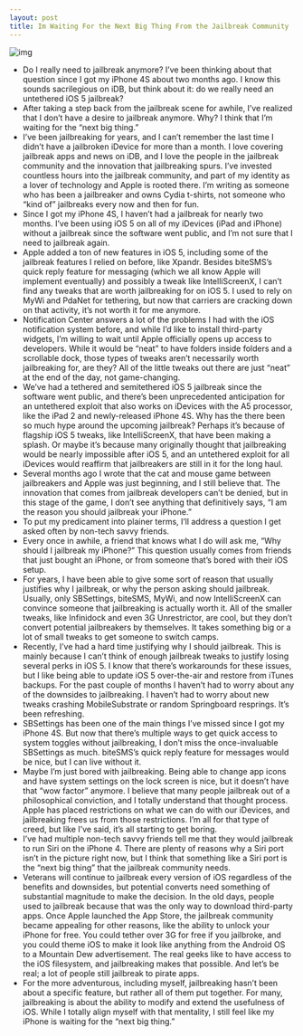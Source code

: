 ```yaml
---
layout: post
title: Im Waiting For the Next Big Thing From the Jailbreak Community
---
```

![img](http://media.idownloadblog.com/wp-content/uploads/2011/11/Screen-Shot-2011-11-25-at-8.11.12-PM-e1322270002425.jpg)
* Do I really need to jailbreak anymore? I’ve been thinking about that question since I got my iPhone 4S about two months ago. I know this sounds sacrilegious on iDB, but think about it: do we really need an untethered iOS 5 jailbreak?
* After taking a step back from the jailbreak scene for awhile, I’ve realized that I don’t have a desire to jailbreak anymore. Why? I think that I’m waiting for the “next big thing.”
* I’ve been jailbreaking for years, and I can’t remember the last time I didn’t have a jailbroken iDevice for more than a month. I love covering jailbreak apps and news on iDB, and I love the people in the jailbreak community and the innovation that jailbreaking spurs. I’ve invested countless hours into the jailbreak community, and part of my identity as a lover of technology and Apple is rooted there. I’m writing as someone who has been a jailbreaker and owns Cydia t-shirts, not someone who “kind of” jailbreaks every now and then for fun.
* Since I got my iPhone 4S, I haven’t had a jailbreak for nearly two months. I’ve been using iOS 5 on all of my iDevices (iPad and iPhone) without a jailbreak since the software went public, and I’m not sure that I need to jailbreak again.
* Apple added a ton of new features in iOS 5, including some of the jailbreak features I relied on before, like Xpandr. Besides biteSMS’s quick reply feature for messaging (which we all know Apple will implement eventually) and possibly a tweak like IntelliScreenX, I can’t find any tweaks that are worth jailbreaking for on iOS 5. I used to rely on MyWi and PdaNet for tethering, but now that carriers are cracking down on that activity, it’s not worth it for me anymore.
* Notification Center answers a lot of the problems I had with the iOS notification system before, and while I’d like to install third-party widgets, I’m willing to wait until Apple officially opens up access to developers. While it would be “neat” to have folders inside folders and a scrollable dock, those types of tweaks aren’t necessarily worth jailbreaking for, are they? All of the little tweaks out there are just “neat” at the end of the day, not game-changing.
* We’ve had a tethered and semitethered iOS 5 jailbreak since the software went public, and there’s been unprecedented anticipation for an untethered exploit that also works on iDevices with the A5 processor, like the iPad 2 and newly-released iPhone 4S. Why has the there been so much hype around the upcoming jailbreak? Perhaps it’s because of flagship iOS 5 tweaks, like IntelliScreenX, that have been making a splash. Or maybe it’s because many originally thought that jailbreaking would be nearly impossible after iOS 5, and an untethered exploit for all iDevices would reaffirm that jailbreakers are still in it for the long haul.
* Several months ago I wrote that the cat and mouse game between jailbreakers and Apple was just beginning, and I still believe that. The innovation that comes from jailbreak developers can’t be denied, but in this stage of the game, I don’t see anything that definitively says, “I am the reason you should jailbreak your iPhone.”
* To put my predicament into plainer terms, I’ll address a question I get asked often by non-tech savvy friends.
* Every once in awhile, a friend that knows what I do will ask me, “Why should I jailbreak my iPhone?” This question usually comes from friends that just bought an iPhone, or from someone that’s bored with their iOS setup.
* For years, I have been able to give some sort of reason that usually justifies why I jailbreak, or why the person asking should jailbreak. Usually, only SBSettings, biteSMS, MyWi, and now IntelliScreenX can convince someone that jailbreaking is actually worth it. All of the smaller tweaks, like Infinidock and even 3G Unrestrictor, are cool, but they don’t convert potential jailbreakers by themselves. It takes something big or a lot of small tweaks to get someone to switch camps.
* Recently, I’ve had a hard time justifying why I should jailbreak. This is mainly because I can’t think of enough jailbreak tweaks to justify losing several perks in iOS 5. I know that there’s workarounds for these issues, but I like being able to update iOS 5 over-the-air and restore from iTunes backups. For the past couple of months I haven’t had to worry about any of the downsides to jailbreaking. I haven’t had to worry about new tweaks crashing MobileSubstrate or random Springboard resprings. It’s been refreshing.
* SBSettings has been one of the main things I’ve missed since I got my iPhone 4S. But now that there’s multiple ways to get quick access to system toggles without jailbreaking, I don’t miss the once-invaluable SBSettings as much. biteSMS’s quick reply feature for messages would be nice, but I can live without it.
* Maybe I’m just bored with jailbreaking. Being able to change app icons and have system settings on the lock screen is nice, but it doesn’t have that “wow factor” anymore. I believe that many people jailbreak out of a philosophical conviction, and I totally understand that thought process. Apple has placed restrictions on what we can do with our iDevices, and jailbreaking frees us from those restrictions. I’m all for that type of creed, but like I’ve said, it’s all starting to get boring.
* I’ve had multiple non-tech savvy friends tell me that they would jailbreak to run Siri on the iPhone 4. There are plenty of reasons why a Siri port isn’t in the picture right now, but I think that something like a Siri port is the “next big thing” that the jailbreak community needs.
* Veterans will continue to jailbreak every version of iOS regardless of the benefits and downsides, but potential converts need something of substantial magnitude to make the decision. In the old days, people used to jailbreak because that was the only way to download third-party apps. Once Apple launched the App Store, the jailbreak community became appealing for other reasons, like the ability to unlock your iPhone for free. You could tether over 3G for free if you jailbroke, and you could theme iOS to make it look like anything from the Android OS to a Mountain Dew advertisement. The real geeks like to have access to the iOS filesystem, and jailbreaking makes that possible. And let’s be real; a lot of people still jailbreak to pirate apps.
* For the more adventurous, including myself, jailbreaking hasn’t been about a specific feature, but rather all of them put together. For many, jailbreaking is about the ability to modify and extend the usefulness of iOS. While I totally align myself with that mentality, I still feel like my iPhone is waiting for the “next big thing.”

